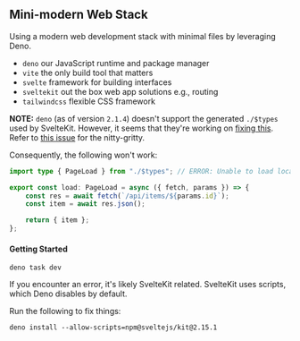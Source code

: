 ## Mini-modern Web Stack

Using a modern web development stack with minimal files by leveraging Deno.

- `deno` our JavaScript runtime and package manager
- `vite` the only build tool that matters
- `svelte` framework for building interfaces
- `sveltekit` out the box web app solutions e.g., routing
- `tailwindcss` flexible CSS framework

**NOTE:** `deno` (as of version `2.1.4`) doesn't support the generated
`./$types` used by SvelteKit. However, it seems that they're working on
[fixing this](https://github.com/denoland/deno/issues/26871#issuecomment-2476706636).
Refer to
[this issue](https://github.com/denoland/deno/issues/17248#issuecomment-2551393652)
for the nitty-gritty.

Consequently, the following won't work:

```ts
import type { PageLoad } from "./$types"; // ERROR: Unable to load local module.

export const load: PageLoad = async ({ fetch, params }) => {
	const res = await fetch(`/api/items/${params.id}`);
	const item = await res.json();

	return { item };
};
```

#### Getting Started

```shell
deno task dev
```

If you encounter an error, it's likely SvelteKit related. SvelteKit uses
scripts, which Deno disables by default.

Run the following to fix things:

```shell
deno install --allow-scripts=npm@sveltejs/kit@2.15.1
```

